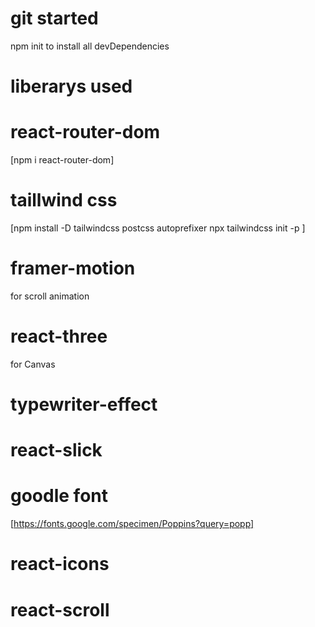# git started

npm init to install all devDependencies

# liberarys used

# react-router-dom

[npm i react-router-dom]

# taillwind css

[npm install -D tailwindcss postcss autoprefixer
npx tailwindcss init -p
]

# framer-motion
for scroll animation 
# react-three
for Canvas 
# typewriter-effect
# react-slick
# goodle font

[https://fonts.google.com/specimen/Poppins?query=popp]

# react-icons
# react-scroll
